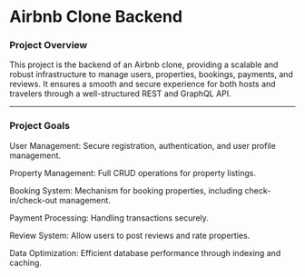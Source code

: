# Airbnb Clone Backend

### Project Overview
This project is the backend of an Airbnb clone, providing a scalable and robust infrastructure to manage users, properties, bookings, payments, and reviews. It ensures a smooth and secure experience for both hosts and travelers through a well-structured REST and GraphQL API.

---

### Project Goals

User Management: Secure registration, authentication, and user profile management.

Property Management: Full CRUD operations for property listings.

Booking System: Mechanism for booking properties, including check-in/check-out management.

Payment Processing: Handling transactions securely.

Review System: Allow users to post reviews and rate properties.

Data Optimization: Efficient database performance through indexing and caching.
